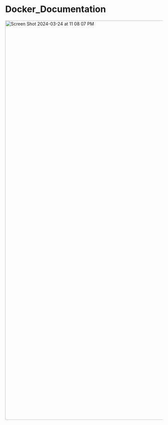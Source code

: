 # Docker_Documentation

<img width="1272" alt="Screen Shot 2024-03-24 at 11 08 07 PM" src="https://github.com/rwrw123/Docker_Documentation/assets/113308286/e0665dc1-19f1-40c6-95bb-5911848f9777">
